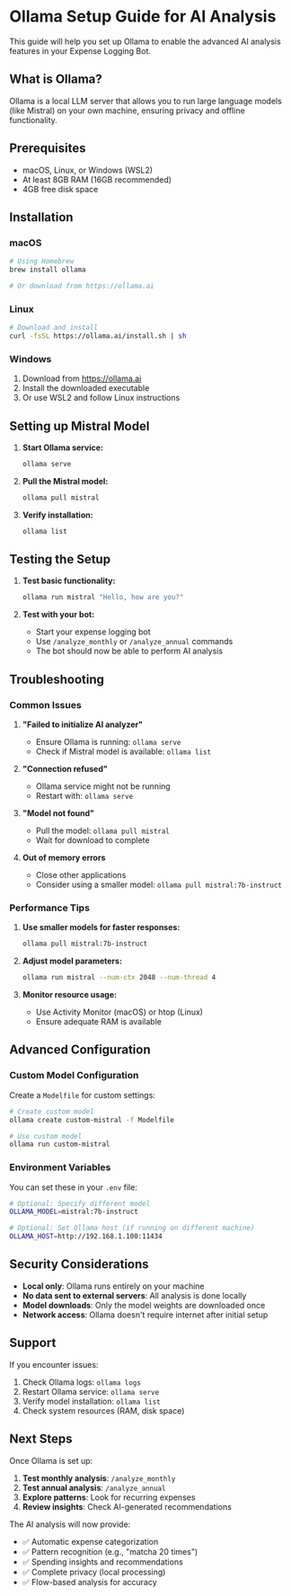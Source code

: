 # Ollama Setup Guide for AI Analysis

This guide will help you set up Ollama to enable the advanced AI analysis features in your Expense Logging Bot.

## What is Ollama?

Ollama is a local LLM server that allows you to run large language models (like Mistral) on your own machine, ensuring privacy and offline functionality.

## Prerequisites

- macOS, Linux, or Windows (WSL2)
- At least 8GB RAM (16GB recommended)
- 4GB free disk space

## Installation

### macOS
```bash
# Using Homebrew
brew install ollama

# Or download from https://ollama.ai
```

### Linux
```bash
# Download and install
curl -fsSL https://ollama.ai/install.sh | sh
```

### Windows
1. Download from https://ollama.ai
2. Install the downloaded executable
3. Or use WSL2 and follow Linux instructions

## Setting up Mistral Model

1. **Start Ollama service:**
   ```bash
   ollama serve
   ```

2. **Pull the Mistral model:**
   ```bash
   ollama pull mistral
   ```

3. **Verify installation:**
   ```bash
   ollama list
   ```

## Testing the Setup

1. **Test basic functionality:**
   ```bash
   ollama run mistral "Hello, how are you?"
   ```

2. **Test with your bot:**
   - Start your expense logging bot
   - Use `/analyze_monthly` or `/analyze_annual` commands
   - The bot should now be able to perform AI analysis

## Troubleshooting

### Common Issues

1. **"Failed to initialize AI analyzer"**
   - Ensure Ollama is running: `ollama serve`
   - Check if Mistral model is available: `ollama list`

2. **"Connection refused"**
   - Ollama service might not be running
   - Restart with: `ollama serve`

3. **"Model not found"**
   - Pull the model: `ollama pull mistral`
   - Wait for download to complete

4. **Out of memory errors**
   - Close other applications
   - Consider using a smaller model: `ollama pull mistral:7b-instruct`

### Performance Tips

1. **Use smaller models for faster responses:**
   ```bash
   ollama pull mistral:7b-instruct
   ```

2. **Adjust model parameters:**
   ```bash
   ollama run mistral --num-ctx 2048 --num-thread 4
   ```

3. **Monitor resource usage:**
   - Use Activity Monitor (macOS) or htop (Linux)
   - Ensure adequate RAM is available

## Advanced Configuration

### Custom Model Configuration

Create a `Modelfile` for custom settings:

```bash
# Create custom model
ollama create custom-mistral -f Modelfile

# Use custom model
ollama run custom-mistral
```

### Environment Variables

You can set these in your `.env` file:

```bash
# Optional: Specify different model
OLLAMA_MODEL=mistral:7b-instruct

# Optional: Set Ollama host (if running on different machine)
OLLAMA_HOST=http://192.168.1.100:11434
```

## Security Considerations

- **Local only**: Ollama runs entirely on your machine
- **No data sent to external servers**: All analysis is done locally
- **Model downloads**: Only the model weights are downloaded once
- **Network access**: Ollama doesn't require internet after initial setup

## Support

If you encounter issues:

1. Check Ollama logs: `ollama logs`
2. Restart Ollama service: `ollama serve`
3. Verify model installation: `ollama list`
4. Check system resources (RAM, disk space)

## Next Steps

Once Ollama is set up:

1. **Test monthly analysis**: `/analyze_monthly`
2. **Test annual analysis**: `/analyze_annual`
3. **Explore patterns**: Look for recurring expenses
4. **Review insights**: Check AI-generated recommendations

The AI analysis will now provide:
- ✅ Automatic expense categorization
- ✅ Pattern recognition (e.g., "matcha 20 times")
- ✅ Spending insights and recommendations
- ✅ Complete privacy (local processing)
- ✅ Flow-based analysis for accuracy
